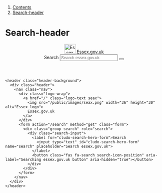 1.  [Contents](/docs/core/design/overview)
2.  [Search-header](#)

# Search-header

<header class="header-background">
  <div class="header">
    <nav class="nav">
      <div class="logo-wrap">
        <a href="/" class="logo-text seax">
          <img src="/public/images/seax.png" width="36" height="30" alt="Essex logo">
          Essex.gov.uk
        </a>
      </div>
      <form action="/search" method="get" class="form">
        <div class="group search" role="search">
          <div class="search-input">
            <label for="cludo-search-hero-form">Search
              <input type="text" id="cludo-search-hero-form" name="search" placeholder="Search essex.gov.uk">
            </label>
            <button class="fas fa-search search-icon-position" aria-label="Searching essex.gov.uk button" aria-hidden="true"></button>
          </div>
        </div>
      </form>
    </nav>
  </div>
</header>

    <header class="header-background">
      <div class="header">
        <nav class="nav">
          <div class="logo-wrap">
            <a href="/" class="logo-text seax">
              <img src="/public/images/seax.png" width="36" height="30" alt="Essex logo">
              Essex.gov.uk
            </a>
          </div>
          <form action="/search" method="get" class="form">
            <div class="group search" role="search">
              <div class="search-input">
                <label for="cludo-search-hero-form">Search
                  <input type="text" id="cludo-search-hero-form" name="search" placeholder="Search essex.gov.uk">
                </label>
                <button class="fas fa-search search-icon-position" aria-label="Searching essex.gov.uk button" aria-hidden="true"></button>
              </div>
            </div>
          </form>
        </nav>
      </div>
    </header>